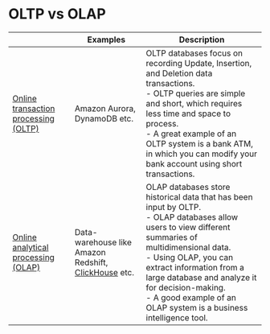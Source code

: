 # OLTP vs OLAP

|                                                                                                     | Examples                                                                                                 | Description                                                                                                                                                                                                                                                                                                                                 |
|-----------------------------------------------------------------------------------------------------|----------------------------------------------------------------------------------------------------------|---------------------------------------------------------------------------------------------------------------------------------------------------------------------------------------------------------------------------------------------------------------------------------------------------------------------------------------------|
| [Online transaction processing (OLTP)](https://en.wikipedia.org/wiki/Online_transaction_processing) | Amazon Aurora, DynamoDB etc.                                                                             | OLTP databases focus on recording Update, Insertion, and Deletion data transactions.<br/>- OLTP queries are simple and short, which requires less time and space to process.<br/>- A great example of an OLTP system is a bank ATM, in which you can modify your bank account using short transactions.                                     |
| [Online analytical processing (OLAP)](https://en.wikipedia.org/wiki/Online_analytical_processing)   | Data-warehouse like Amazon Redshift, [ClickHouse](../6_BigDataServices/StorageDBs/ClickHouse.md) etc. | OLAP databases store historical data that has been input by OLTP. <br/>- OLAP databases allow users to view different summaries of multidimensional data. <br/>- Using OLAP, you can extract information from a large database and analyze it for decision-making. <br/>- A good example of an OLAP system is a business intelligence tool. |